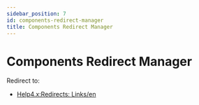 ```yaml
---
sidebar_position: 7
id: components-redirect-manager
title: Components Redirect Manager
---
```

# Components Redirect Manager
Redirect to:

- [Help4.x:Redirects:
  Links/en](https://docs.joomla.org/Help4.x:Redirects:_Links/en "Help4.x:Redirects: Links/en")
